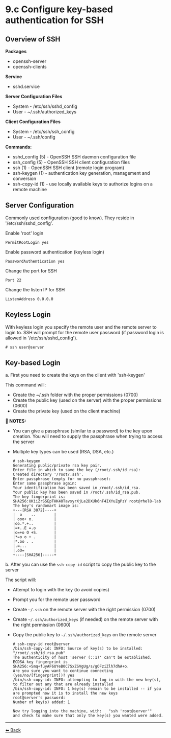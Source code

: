 # 9.c Configure key-based authentication for SSH

## Overview of SSH

**Packages**
- openssh-server
- openssh-clients

**Service**
- sshd.service

**Server Configuration Files**
- System - /etc/ssh/sshd_config
- User - ~/.ssh/authorized_keys

**Client Configuration Files**
- System - /etc/ssh/ssh_config
- User - ~/.ssh/config

**Commands:**
- sshd_config (5)      - OpenSSH SSH daemon configuration file
- ssh_config (5)        - OpenSSH SSH client configuration files
- ssh (1)                     - OpenSSH SSH client (remote login program)
- ssh-keygen (1)       - authentication key generation, management and conversion
- ssh-copy-id (1)       - use locally available keys to authorize logins on a remote machine

## Server Configuration

Commonly used configuration (good to know). They reside in '/etc/ssh/sshd_config'.  

Enable 'root' login

    PermitRootLogin yes

Enable password authentication (keyless login)

    PasswordAuthentication yes

Change the port for SSH

    Port 22

Change the listen IP for SSH

    ListenAddress 0.0.0.0

## Keyless Login

With keyless login you specify the remote user and the remote server to login to. SSH will prompt for the remote user password (if password login is allowed in '/etc/ssh/sshd_config').  

    # ssh user@server

## Key-based Login

a. First you need to create the keys on the client with 'ssh-keygen'

This command will:
- Create the ~/.ssh folder with the proper permissions (0700)
- Create the public key (used on the server) with the proper permissions (0600)
- Create the private key (used on the client machine)  

**📝 NOTES:**  
- You can give a passphrase (similar to a password) to the key upon creation. You will need to supply the passphrase when trying to access the server
- Multiple key types can be used (RSA, DSA, etc.)

      # ssh-keygen
      Generating public/private rsa key pair.
      Enter file in which to save the key (/root/.ssh/id_rsa):  
      Created directory '/root/.ssh'.
      Enter passphrase (empty for no passphrase):  
      Enter same passphrase again:  
      Your identification has been saved in /root/.ssh/id_rsa.
      Your public key has been saved in /root/.ssh/id_rsa.pub.
      The key fingerprint is:
      SHA256:UKiiZrSSEpTHK4OTavsyrXjLe2DXUk6nF4IXYuZgPzY root@rhel8-lab
      The key's randomart image is:
      +---[RSA 3072]----+
      |  o    ..        |
      | ooo+ o.         |
      |oo.*.+..         |
      |=+..E =.o        |
      |o=+o O +S.       |
      |*=o o + .        |
      |*.oo . .         |
      |.=...            |
      |.oO=             |
      +----[SHA256]-----+

b. After you can use the `ssh-copy-id` script to copy the public key to the server

The script will:
+ Attempt to login with the key (to avoid copies)
+ Prompt you for the remote user password
+ Create `~/.ssh` on the remote server with the right permission (0700)
+ Create `~/.ssh/authorized_keys` (if needed) on the remote server with the right permission (0600)
+ Copy the public key to `~/.ssh/authorized_keys` on the remote server

      # ssh-copy-id root@server
      /bin/ssh-copy-id: INFO: Source of key(s) to be installed: "/root/.ssh/id_rsa.pub"
      The authenticity of host 'server (::1)' can't be established.
      ECDSA key fingerprint is SHA256:+Smq+fuyAF6UYeB0C7SxZSVgUg/s/gOFziZlh7dhA+o.
      Are you sure you want to continue connecting (yes/no/[fingerprint])? yes
      /bin/ssh-copy-id: INFO: attempting to log in with the new key(s), to filter out any that are already installed
      /bin/ssh-copy-id: INFO: 1 key(s) remain to be installed -- if you are prompted now it is to install the new keys
      root@server's password:  
      Number of key(s) added: 1

      Now try logging into the machine, with:   "ssh 'root@server'"
      and check to make sure that only the key(s) you wanted were added.
---
[⬅️ Back](9-manage-security.md)
